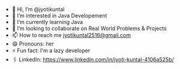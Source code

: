 - 👋 Hi, I’m @jyotikuntal
- 👀 I’m interested in Java Developement
- 🌱 I’m currently learning Java
- 💞️ I’m looking to collaborate on Real World Problems & Projects
- 📫 How to reach me jyotikuntal2516@gmail.com
- 😄 Pronouns: her
- ⚡ Fun fact: I'm a lazy developer
- 🖇️ LinkedIn: https://www.linkedin.com/in/jyoti-kuntal-4106a525b/

<!---
jyotikuntal/jyotikuntal is a ✨ special ✨ repository because its `README.md` (this file) appears on your GitHub profile.
You can click the Preview link to take a look at your changes.
--->
